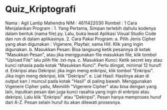 # Quiz_Kriptografi
Nama : Agil Lantip Mahendra
NIM : 4611422030
Rombel : 1
Cara Menjalankan Program :
    1. Yang Pertama, Simpan terlebih dahulu kodenya dalam bentuk (nama file).py. Lalu, buka lewat Aplikasi Visual Studio Code dan run di dalam aplikasinya.
    2. Cara Pakai Program:
          a. Pilih Jenis Cipher yang akan digunakan : Vigenere, Playfair, sama Hill. Klik yang ingin digunakan.
          b. Masukkan Pesan: Bisa langsung ketik pesannya di kotak "Masukkan Pesan", atau jika menggunakan file masukkan file, klik tombol "Upload File" lalu pilih file .txt-nya.
          c. Masukkan Kunci: Ketik secret key atau kunci rahasia pada kotak "Masukkan Kunci". Perlu diingat, minimal 12 huruf!
          d. Enkripsi atau Dekripsi: jika ingin meng enkripsi, klik tombol "Enkripsi". Jika ingin meng dekripsi, klik "Dekripsi".
          e. Liat Hasil: Hasilnya akan di output kan / muncul pada kotak "Hasil" di paling bawah.
Menggunakan Vigenere Cipher yaitu,
Memiilih "Vigenere Cipher" atau bisa dengan yang lain, inputkan pesan dan juga kunci rasahia yang ingin di enkripsi atau dekripsi, Lalu klik "Enkripsi" atau "Dekirpsi". Pesan hanya memproses huruf dari A-Z. Pesan selain huruf itu akan dilewati prosesnya.
